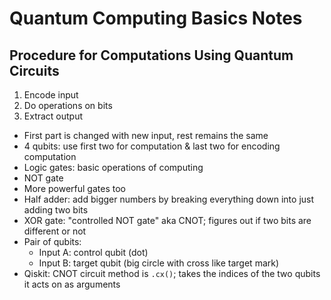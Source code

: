 # Quantum Computing Basics Notes

## Procedure for Computations Using Quantum Circuits
1. Encode input
2. Do operations on bits
3. Extract output

+ First part is changed with new input, rest remains the same
+ 4 qubits: use first two for computation & last two for encoding computation
+ Logic gates: basic operations of computing
+ NOT gate
+ More powerful gates too
+ Half adder: add bigger numbers by breaking everything down into just adding two bits
+ XOR gate: "controlled NOT gate" aka CNOT; figures out if two bits are different or not
+ Pair of qubits: 
  + Input A: control qubit (dot)
  + Input B: target qubit (big circle with cross like target mark)
+ Qiskit: CNOT circuit method is `.cx()`; takes the indices of the two qubits it acts on as arguments
